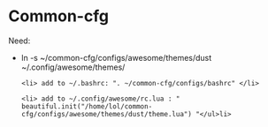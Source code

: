 <h1>Common-cfg</h1>

Need:
<ul>
	<li> ln -s ~/common-cfg/configs/awesome/themes/dust ~/.config/awesome/themes/ </li>

	<li> add to ~/.bashrc: ". ~/common-cfg/configs/bashrc" </li>

	<li> add to ~/.config/awesome/rc.lua : " beautiful.init("/home/lol/common-cfg/configs/awesome/themes/dust/theme.lua") "</ul>li>
</ul>

